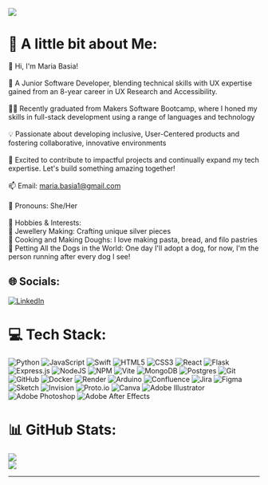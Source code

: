 [![](https://visitcount.itsvg.in/api?id=Maria-Basia&icon=0&color=10)](https://visitcount.itsvg.in)

# 💫 A little bit about Me:
👋  Hi, I'm Maria Basia!<br><br>🦄  A Junior Software Developer, blending technical skills with UX expertise gained from an 8-year career in UX Research and Accessibility. <br><br>👨‍💻  Recently graduated from Makers Software Bootcamp, where I honed my skills in full-stack development using a range of languages and technology<br><br>💡  Passionate about developing inclusive, User-Centered products and fostering collaborative, innovative environments<br><br>🚀  Excited to contribute to impactful projects and continually expand my tech expertise. Let's build something amazing together!<br><br>📫  Email: maria.basia1@gmail.com<br><br>👩  Pronouns: She/Her<br><br>🌟 Hobbies & Interests:<br>💍 Jewellery Making: Crafting unique silver pieces<br>🍞 Cooking and Making Doughs: I love making pasta, bread, and filo pastries<br>🐶 Petting All the Dogs in the World: One day I'll adopt a dog, for now, I'm the person running after every dog I see!


## 🌐 Socials:
[![LinkedIn](https://img.shields.io/badge/LinkedIn-%230077B5.svg?logo=linkedin&logoColor=white)](https://www.linkedin.com/in/maria-basia) 

# 💻 Tech Stack:
![Python](https://img.shields.io/badge/python-3670A0?style=flat&logo=python&logoColor=ffdd54) ![JavaScript](https://img.shields.io/badge/javascript-%23323330.svg?style=flat&logo=javascript&logoColor=%23F7DF1E) ![Swift](https://img.shields.io/badge/swift-F54A2A?style=flat&logo=swift&logoColor=white) ![HTML5](https://img.shields.io/badge/html5-%23E34F26.svg?style=flat&logo=html5&logoColor=white) ![CSS3](https://img.shields.io/badge/css3-%231572B6.svg?style=flat&logo=css3&logoColor=white) ![React](https://img.shields.io/badge/react-%2320232a.svg?style=flat&logo=react&logoColor=%2361DAFB) ![Flask](https://img.shields.io/badge/flask-%23000.svg?style=flat&logo=flask&logoColor=white) ![Express.js](https://img.shields.io/badge/express.js-%23404d59.svg?style=flat&logo=express&logoColor=%2361DAFB) ![NodeJS](https://img.shields.io/badge/node.js-6DA55F?style=flat&logo=node.js&logoColor=white) ![NPM](https://img.shields.io/badge/NPM-%23CB3837.svg?style=flat&logo=npm&logoColor=white) ![Vite](https://img.shields.io/badge/vite-%23646CFF.svg?style=flat&logo=vite&logoColor=white) ![MongoDB](https://img.shields.io/badge/MongoDB-%234ea94b.svg?style=flat&logo=mongodb&logoColor=white) ![Postgres](https://img.shields.io/badge/postgres-%23316192.svg?style=flat&logo=postgresql&logoColor=white) ![Git](https://img.shields.io/badge/git-%23F05033.svg?style=flat&logo=git&logoColor=white) ![GitHub](https://img.shields.io/badge/github-%23121011.svg?style=flat&logo=github&logoColor=white) ![Docker](https://img.shields.io/badge/docker-%230db7ed.svg?style=flat&logo=docker&logoColor=white) ![Render](https://img.shields.io/badge/Render-%46E3B7.svg?style=flat&logo=render&logoColor=white) ![Arduino](https://img.shields.io/badge/-Arduino-00979D?style=flat&logo=Arduino&logoColor=white)  ![Confluence](https://img.shields.io/badge/confluence-%23172BF4.svg?style=flat&logo=confluence&logoColor=white) ![Jira](https://img.shields.io/badge/jira-%230A0FFF.svg?style=flat&logo=jira&logoColor=white) ![Figma](https://img.shields.io/badge/figma-%23F24E1E.svg?style=flat&logo=figma&logoColor=white) ![Sketch](https://img.shields.io/badge/Sketch-FFB387?style=flat&logo=sketch&logoColor=black) ![Invision](https://img.shields.io/badge/invision-FF3366?style=flat&logo=invision&logoColor=white) ![Proto.io](https://img.shields.io/badge/Proto.io-161637?style=flat&logo=proto.io&logoColor=00e5ff) ![Canva](https://img.shields.io/badge/Canva-%2300C4CC.svg?style=flat&logo=Canva&logoColor=white) ![Adobe Illustrator](https://img.shields.io/badge/adobe%20illustrator-%23FF9A00.svg?style=flat&logo=adobe%20illustrator&logoColor=white) ![Adobe Photoshop](https://img.shields.io/badge/adobe%20photoshop-%2331A8FF.svg?style=flat&logo=adobe%20photoshop&logoColor=white)   ![Adobe After Effects](https://img.shields.io/badge/Adobe%20After%20Effects-9999FF.svg?style=flat&logo=Adobe%20After%20Effects&logoColor=white)  
# 📊 GitHub Stats:
![](https://github-readme-streak-stats.herokuapp.com/?user=Maria-Basia&theme=vue&hide_border=false)<br/>
![](https://github-readme-stats.vercel.app/api/top-langs/?username=Maria-Basia&theme=vue&hide_border=false&include_all_commits=true&count_private=false&layout=compact)

---


<!-- Proudly created with GPRM ( https://gprm.itsvg.in ) -->
